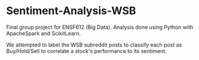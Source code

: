 # Sentiment-Analysis-WSB
Final group project for ENSF612 (Big Data). Analysis done using Python with ApacheSpark and ScikitLearn.

We attempted to label the WSB subreddit posts to classify each post as Buy/Hold/Sell to correlate a stock's performance to its sentiment.
